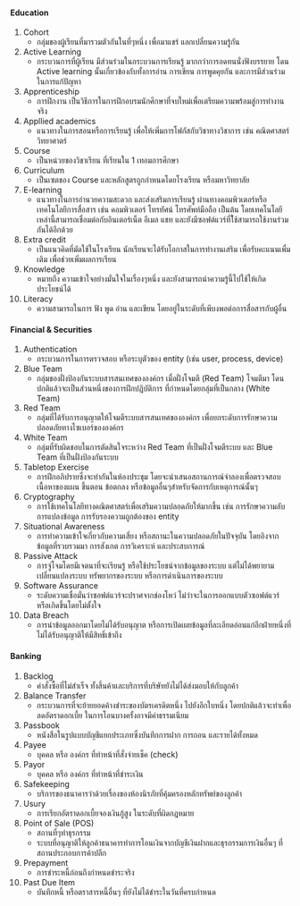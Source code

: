 #### Education

1. Cohort
   - กลุ่มของผู้เรียนที่มารวมตัวกันในที่ๆหนึ่ง เพื่อมาแชร์ แลกเปลี่ยนความรู้กัน
2. Active Learning
   - กระบวนการที่ผู้เรียน มีส่วนร่วมในกระบวนการเรียนรู้ มากกว่าการอดทนนั่งฟังบรรยาย โดน Active learning นั้นเกี่ยวข้องกับทั้งการอ่าน การเขียน การพูดคุยกัน และการมีส่วนร่วมในการแก้ปัญหา
3. Apprenticeship
   - การฝึกงาน เป็นวิธีการในการฝึกอบรมนักศึกษาที่จบใหม่เพื่อเตรียมความพร้อมสู่การทำงานจริง
4. Appllied academics
   - แนวทางในการสอนหรือการเรียนรู้ เพื่อให้เพิ่มการโฟกัสกับวิชาทางวิชาการ เช่น คณิตศาสตร์ วิทยาศาตร์
5. Course
   - เป็นหน่วยของวิชาเรียน ที่เรียนใน 1 เทอมการศึกษา
6. Curriculum
   - เป็นเซตของ Course และหลักสูตรถูกกำหนดโดยโรงเรียน หรือมหาวิทยาลัย
7. E-learning
   - แนวทางในการอำนวยความสะดวก และส่งเสริมการเรียนรู้ ผ่านทางคอมพิวเตอร์หรือเทคโนโลยีการสื่อสาร เช่น คอมพิวเตอร์ โทรทัศน์ โทรศัพท์มือถือ เป็นต้น โดยเทคโนโลยีเหล่านี้สามารถเชื่อมต่อกับอินเตอร์เน็ต อีเมล แชท และยังมีซอฟต์แวร์ที่ใ้ช้สามารถใช้งานร่วมกันได้อีกด้วย
8. Extra credit
   - เป็นแนวคิดที่มัดใช้ในโรงเรียน นักเรียนจะได้รับโอกาสในการทำงานเสริม เพื่อรับคะแนนเพื่มเติม เพื่อช่วยเพิ่มผลการเรียน
9. Knowledge
   - หมายถึง ความเข้าใจอย่างมั่นใจในเรื่องๆหนึ่ง และยังสามารถนำความรู้นี้ไปใช้ให้เกิดประโยชน์ได้
10. Literacy
    - ความสามารถในการ ฟัง พูด อ่าน และเขียน โดยอยู่ในระดับที่เพีบงพอต่อการสื่อสารกับผู้อื่น

#### Financial & Securities

1. Authentication
   - กระบวนการในการตรวจสอบ หรือระบุตัวของ entity (เช่น user, process, device)
2. Blue Team
   - กลุ่มของฝั่งป้องกันระบบสารสนเทศขององค์กร เมื่อฝั่งโจมตี (Red Team) โจมตีมา โดนปกติแล้วจะเป็นส่วนหนึ่งของการฝึกปฎิบัติการ ที่กำหนดโดยกลุ่มที่เป็นกลาง (White Team)
3. Red Team
   - กลุ่มที่ได้รับการอนุญาตให้โจมตีระบบสารสนเทศขององค์กร เพื่อยกระดับการรักษาความปลอดภัยทางไซเบอร์ขององค์กร
4. White Team
   - กลุ่มที่รับผิดชอบในการตัดสินใจระหว่าง Red Team ที่เป็นฝั่งโจมตีระบบ และ Blue Team ที่เป็นฝั่งป้องกันระบบ
5. Tabletop Exercise
   - การฝึกอภิปรายซึ่งจะทำกันในห้องประชุม โดยจะนำเสนอสถานการณ์จำลองเพื่อตรวจสอบเนื้อหาของแผน ขึ้นตอน ข้อตกลง หรือข้อมูลอื่นๆสำหรับจัดการกับเหตุการณ์นั้นๆ
6. Cryptography
   - การใช้เทคโนโลยีทางคณิตศาสตร์เพื่อเสริมความปลอดภัยให้มากขึ้น เช่น การรักษาความลับ การแปลงข้อมูล การรับรองความถูกต้องของ entity
7. Situational Awareness
   - การทำความเข้าใจเกี่ยวกับความเสี่ยง หรือสถานะในความปลอดภัยในปัจจุบัน โดยอิงจากข้อมูลที่รวบรวมมา การสังเกต การวิเคราะห์ และประสบการณ์
8. Passive Attack
   - การจู่โจมโดยมีเจตนาที่จะเรียนรู้ หรือใช้ประโยชน์จากข้อมูลของระบบ แต่ไม่ได้พยายามเปลี่ยนแปลงระบบ ทรัพยากรของระบบ หรือการดำเนินการของระบบ
9. Software Assurance
   - ระดับความเชื่อมั่นว่าซอฟต์แวร์จะปราศจากช่องโหว่ ไม่ว่าจะในการออกแบบตัวซอฟต์แวร์ หรือเกิดขึ้นโดยไม่ตั้งใจ
10. Data Breach
    - การนำข้อมูลออกมาโดยไม่ได้รับอนุญาต หรือการเปิดเผยข้อมูลที่ละเอียดอ่อนแก่อีกฝ่ายหนึ่งที่ไม่ได้รับอนุญาติให้มีสิทธิ์เข้าถึง

#### Banking

1. Backlog
   - คำสั่งซื้อที่ไม่สำเร็จ ทั้งสิ้นค้าและบริการที่บริษัทยังไม่ได้ส่งมอบให้กับลูกค้า
2. Balance Transfer
   - กระบวนการที่จะย้ายยอดค้างชำระของบัตรเครดิตหนึ่ง ไปยังอีกใบหนึ่ง โดยปกติแล้วจะทำเพื่อลดอัตราดอกเบี้ย ในการโอนบางครั้งอาจมีค่าธรรมเนียม
3. Passbook
   - หนังสือในรูปแบบบัญชีแยกประเภทซึ่งบันทึกการฝาก การถอน และรายได้ทั้งหมด
4. Payee
   - บุคคล หรือ องค์กร ที่ทำหน้าที่สั่งจ่ายเช็ค (check)
5. Payor
   - บุคคล หรือ องค์กร ที่ทำหน้าที่ชำระเงิน
6. Safekeeping
   - บริการของธนาคารว่าด้วยเรื่องของห้องนิรภัยที่คุ้มครองหลักทรัพย์ของลูกค้า
7. Usury
   - การเรียกอัตราดอกเบี้ยจองเงินกู้สูง ในระดับที่ผิดกฎหมาย
8. Point of Sale (POS)
   - สถานที่ๆทำธุรกรรม
   - ระบบที่อนุญาติให้ลูกค้าธนาคารทำการโอนเงินจากบัญชีเงินฝากและธุรกรรมการเงินอื่นๆ ที่สถานประกอบการค้าปลีก
9. Prepayment
   - การชำระหนี้ก่อนถึงกำหนดชำระจริง
10. Past Due Item
    - บันทึกหนี้ หรือตราสารหนี้อื่นๆ ที่ยังไม่ได้ชำระในวันที่ครบกำหนด
